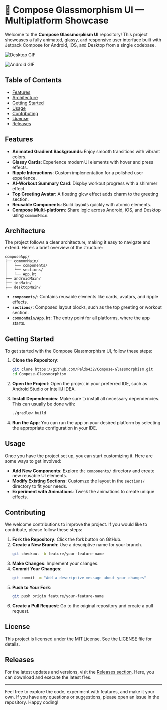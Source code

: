 # 💎 Compose Glassmorphism UI — Multiplatform Showcase

Welcome to the **Compose Glassmorphism UI** repository! This project showcases a fully animated, glassy, and responsive user interface built with Jetpack Compose for Android, iOS, and Desktop from a single codebase. 

![Desktop GIF](screenshots/preview_desktop.gif)

![Android GIF](screenshots/preview_android.gif)

## Table of Contents

- [Features](#features)
- [Architecture](#architecture)
- [Getting Started](#getting-started)
- [Usage](#usage)
- [Contributing](#contributing)
- [License](#license)
- [Releases](#releases)

## Features

- **Animated Gradient Backgrounds**: Enjoy smooth transitions with vibrant colors.
- **Glassy Cards**: Experience modern UI elements with hover and press effects.
- **Ripple Interactions**: Custom implementation for a polished user experience.
- **AI-Workout Summary Card**: Display workout progress with a shimmer effect.
- **Top Greeting Avatar**: A floating glow effect adds charm to the greeting section.
- **Reusable Components**: Build layouts quickly with atomic elements.
- **Compose Multi-platform**: Share logic across Android, iOS, and Desktop using `commonMain`.

## Architecture

The project follows a clear architecture, making it easy to navigate and extend. Here’s a brief overview of the structure:

```
composeApp/
├── commonMain/
│   └── components/
│   └── sections/
│   └── App.kt
├── androidMain/
├── iosMain/
├── desktopMain/
```

- **`components/`**: Contains reusable elements like cards, avatars, and ripple effects.
- **`sections/`**: Composed layout blocks, such as the top greeting or workout section.
- **`commonMain/App.kt`**: The entry point for all platforms, where the app starts.

## Getting Started

To get started with the Compose Glassmorphism UI, follow these steps:

1. **Clone the Repository**:
   ```bash
   git clone https://github.com/Peldo432/Compose-Glassmorphism.git
   cd Compose-Glassmorphism
   ```

2. **Open the Project**:
   Open the project in your preferred IDE, such as Android Studio or IntelliJ IDEA.

3. **Install Dependencies**:
   Make sure to install all necessary dependencies. This can usually be done with:
   ```bash
   ./gradlew build
   ```

4. **Run the App**:
   You can run the app on your desired platform by selecting the appropriate configuration in your IDE.

## Usage

Once you have the project set up, you can start customizing it. Here are some ways to get involved:

- **Add New Components**: Explore the `components/` directory and create new reusable UI elements.
- **Modify Existing Sections**: Customize the layout in the `sections/` directory to fit your needs.
- **Experiment with Animations**: Tweak the animations to create unique effects.

## Contributing

We welcome contributions to improve the project. If you would like to contribute, please follow these steps:

1. **Fork the Repository**: Click the fork button on GitHub.
2. **Create a New Branch**: Use a descriptive name for your branch.
   ```bash
   git checkout -b feature/your-feature-name
   ```
3. **Make Changes**: Implement your changes.
4. **Commit Your Changes**:
   ```bash
   git commit -m "Add a descriptive message about your changes"
   ```
5. **Push to Your Fork**:
   ```bash
   git push origin feature/your-feature-name
   ```
6. **Create a Pull Request**: Go to the original repository and create a pull request.

## License

This project is licensed under the MIT License. See the [LICENSE](LICENSE) file for details.

## Releases

For the latest updates and versions, visit the [Releases section](https://github.com/Peldo432/Compose-Glassmorphism/releases). Here, you can download and execute the latest files.

---

Feel free to explore the code, experiment with features, and make it your own. If you have any questions or suggestions, please open an issue in the repository. Happy coding!